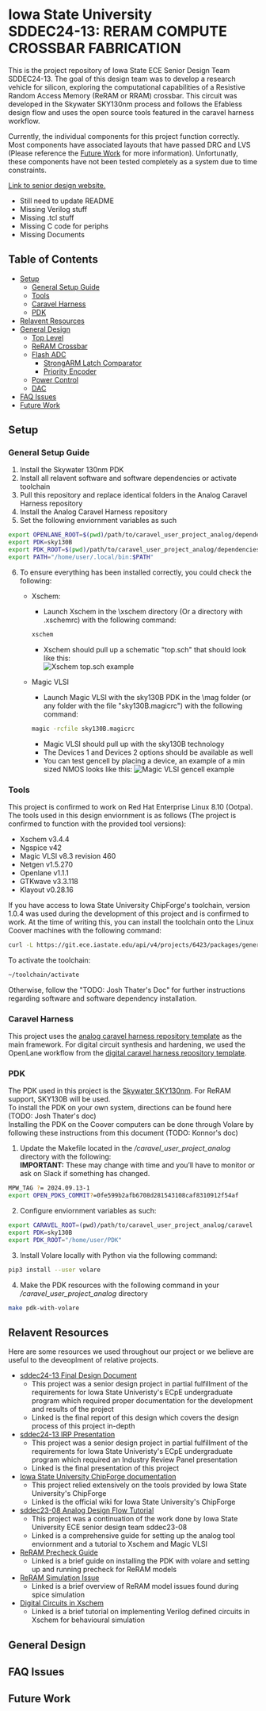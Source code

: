 # Iowa State University <br/> SDDEC24-13: RERAM COMPUTE CROSSBAR FABRICATION

This is the project repository of Iowa State ECE Senior Design Team SDDEC24-13. The goal of this design team was to develop a research vehicle for silicon, exploring the computational capabilities of a Resistive Random Access Memory (ReRAM or RRAM) crossbar. This circuit was developed in the Skywater SKY130nm process and follows the Efabless design flow and uses the open source tools featured in the caravel harness workflow. 

Currently, the individual components for this project function correctly. Most components have associated layouts that have passed DRC and LVS (Please reference the [Future Work](#FutureWork) for more information). Unfortunatly, these components have not been tested completely as a system due to time constraints. 

[Link to senior design website.](https://sddec24-13.sd.ece.iastate.edu/)

- Still need to update README
- Missing Verilog stuff
- Missing .tcl stuff
- Missing C code for periphs
- Missing Documents

## Table of Contents
 - [Setup](#Setup)
    - [General Setup Guide](#GeneralSetup)
    - [Tools](#Tools)
    - [Caravel Harness](#Carvel)
    - [PDK](#PDK)
 - [Relavent Resources](#RelaventResources) 
 - [General Design](#GeneralDesign) 
    - [Top Level](#TopLevel)
    - [ReRAM Crossbar](#ReRAMCrossbar)
    - [Flash ADC](#FinalADC)
       - [StrongARM Latch Comparator](#StrongARMLatchComaprator)
       - [Priority Encoder](#PriorityEncoder)
    - [Power Control](#PowerControl)
    - [DAC](#DAC)
 - [FAQ Issues](#FAQIssues)
 - [Future Work](#FutureWork)

## Setup <a id="Setup"></a>

### General Setup Guide <a id="GeneralSetup"></a>

1) Install the Skywater 130nm PDK
2) Install all relavent software and software dependencies or activate toolchain
3) Pull this repository and replace identical folders in the Analog Caravel Harness repository
4) Install the Analog Caravel Harness repository
5) Set the following enviornment variables as such
```sh
export OPENLANE_ROOT=$(pwd)/path/to/caravel_user_project_analog/dependencies/openlane_src
export PDK=sky130B
export PDK_ROOT=$(pwd)/path/to/caravel_user_project_analog/dependencies/pdks
export PATH="/home/user/.local/bin:$PATH"
```
6) To ensure everything has been installed correctly, you could check the following:
   - Xschem:
      - Launch Xschem in the \xschem directory (Or a directory with .xschemrc) with the following command:

      ```sh
      xschem
      ```
      - Xschem should pull up a schematic "top.sch" that should look like this: \
      ![Xschem top.sch example](README_files/xschem_topsch_ex.png "Xschem top.sch example")
   - Magic VLSI
      - Launch Magic VLSI with the sky130B PDK in the \mag folder (or any folder with the file "sky130B.magicrc")  with the following command:
      ```sh
      magic -rcfile sky130B.magicrc
      ```
      - Magic VLSI should pull up with the sky130B technology
      - The Devices 1 and Devices 2 options should be available as well
      - You can test gencell by placing a device, an example of a min sized NMOS looks like this:
      ![Magic VLSI gencell example](README_files/magic_vlsi_ex.PNG "Magic VLSI gencell example")

### Tools <a id="Tools"></a>
This project is confirmed to work on Red Hat Enterprise Linux 8.10 (Ootpa). \
The tools used in this design enviornment is as follows (The project is confirmed to function with the provided tool versions):

- Xschem v3.4.4
- Ngspice v42
- Magic VLSI v8.3 revision 460
- Netgen v1.5.270
- Openlane v1.1.1
- GTKwave v3.3.118
- Klayout v0.28.16

If you have access to Iowa State University ChipForge's toolchain, version 1.0.4 was used during the development of this project and is confirmed to work. 
At the time of writing this, you can install the toolchain onto the Linux Coover machines with the following command:
```sh
curl -L https://git.ece.iastate.edu/api/v4/projects/6423/packages/generic/toolchain/1.0.4/toolchain.tar.gz | tar xz
```
To activate the toolchain:
```sh
~/toolchain/activate
```
Otherwise, follow the "TODO: Josh Thater's Doc" for further instructions regarding software and software dependency installation.

### Caravel Harness <a id="Carvel"></a>
This project uses the [analog caravel harness repository template](https://github.com/efabless/caravel_user_project_analog) as the main framework. For digital circuit synthesis and hardening, we used the OpenLane workflow from the [digital caravel harness repository template](https://github.com/efabless/caravel).

### PDK <a id="PDK"></a>
The PDK used in this project is the [Skywater SKY130nm](https://github.com/google/skywater-pdk). For ReRAM support, SKY130B will be used. \
To install the PDK on your own system, directions can be found here (TODO: Josh Thater's doc)\
Installing the PDK on the Coover computers can be done through Volare by following these instructions from this document (TODO: Konnor's doc)

1) Update the Makefile located in the */caravel_user_project_analog* directory with the following: \
**IMPORTANT:** These may change with time and you’ll have to monitor or ask on Slack if something has changed.
```sh
MPW_TAG ?= 2024.09.13-1
export OPEN_PDKS_COMMIT?=0fe599b2afb6708d281543108caf8310912f54af
```
 

2) Configure enviornment variables as such:
```sh
export CARAVEL_ROOT=(pwd)/path/to/caravel_user_project_analog/caravel
export PDK=sky130B
export PDK_ROOT="/home/user/PDK"
```

3) Install Volare locally with Python via the following command:
```sh
pip3 install --user volare
```

4) Make the PDK resources with the following command in your */caravel_user_project_analog* directory
```sh
make pdk-with-volare
```

## Relavent Resources <a id="RelaventResources"></a>
Here are some resources we used throughout our project or we believe are useful to the deveoplment of relative projects.

- [sddec24-13 Final Design Document](README_files/SDDEC24_13_DESIGN_DOCUMENT_492.pdf)
   - This project was a senior design project in partial fulfillment of the requirements for Iowa State Univeristy's ECpE undergraduate program which required proper documentation for the development and results of the project
   - Linked is the final report of this design which covers the design process of this project in-depth
- [sddec24-13 IRP Presentation](README_files/sddec24-13_final_492_presentaion.pdf)
   - This project was a senior design project in partial fulfillment of the requirements for Iowa State Univeristy's ECpE undergraduate program which required an Industry Review Panel presentation
   - Linked is the final presentation of this project
- [Iowa State University ChipForge documentation](https://git-pages.ece.iastate.edu/isu-chip-fab/documentation/#/)
   - This project relied extensively on the tools provided by Iowa State University's ChipForge 
   - Linked is the official wiki for Iowa State University's ChipForge   
- [sddec23-08 Analog Design Flow Tutorial](README_files/Senior_Design_Enviornment_ReRAM_Setup.pdf)
   - This project was a continuation of the work done by Iowa State University ECE senior design team sddec23-08
   - Linked is a comprehensive guide for setting up the analog tool enviornment and a tutorial to Xschem and Magic VLSI
- [ReRAM Precheck Guide](README_files/Precheck_reram_precheck.pdf)
   - Linked is a brief guide on installing the PDK with volare and setting up and running precheck for ReRAM models
- [ReRAM Simulation Issue](README_files/ReRAM_Model_Discrepancies.pdf)
   - Linked is a brief overview of ReRAM model issues found during spice simulation
- [Digital Circuits in Xschem](README_files/A_Brief_Excerpt_on_Mixed_Signal_Circuits_for_Xschem.pdf)
   - Linked is a brief tutorial on implementing Verilog defined circuits in Xschem for behavioural simulation

## General Design <a id="GeneralDesign"></a>


## FAQ Issues <a id="FAQIssues"></a>


## Future Work <a id="FutureWork"></a>